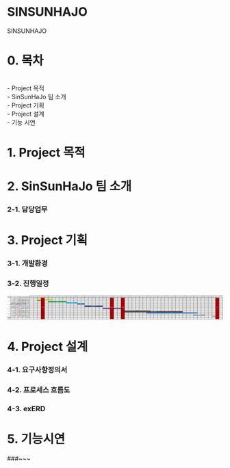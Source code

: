 # SINSUNHAJO
SINSUNHAJO
# 0. 목차
<br>
- Project 목적
<br>
- SinSunHaJo 팀 소개
<br>
- Project 기획
<br>
- Project 설계
<br>
- 기능 시연

# 1. Project 목적

# 2. SinSunHaJo 팀 소개

### 2-1. 담당업무

# 3. Project 기획

### 3-1. 개발환경

### 3-2. 진행일정

![wbsjpg](https://github.com/hykim-king/SINSUNHAJO/blob/main/wbsjpg.png)

# 4. Project 설계

### 4-1. 요구사항정의서

### 4-2. 프로세스 흐름도

### 4-3. exERD

# 5. 기능시연

###~~~
